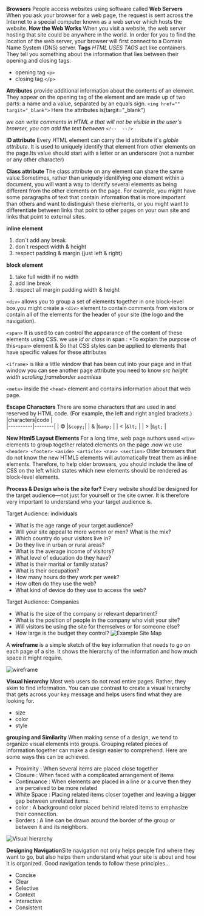 **Browsers** People access websites using software called
**Web Servers** When you ask your browser for a web page, the request is sent across the Internet to a special computer known as a web server which hosts the website.
**How the Web Works** When you visit a website, the web server hosting that site could be anywhere in the world. In order for you to find the location of the web server, your browser will first connect to a Domain Name System (DNS) server.
**Tags** *HTML USES TAGS* act like containers. They tell you something about the information that lies between their opening and closing tags.
* opening tag `<p>`
* closing tag `</p>`

**Attributes** provide additional information about the contents of an element. They appear on the opening tag of the element and are made up of two parts: a name and a value, separated by an equals sign.
`<img href="" targit="_blank">`
Here the attributes is(targit="_blank") 


*we can write comments in HTML e that will not be visible in the user's browser, you can add the text between `<!--  --!>`*

**ID attribute** Every HTML element can carry the id attribute it`s *globle attribute*. It is used to uniquely identify that element from other elements on the page.Its value should start with a letter or an underscore (not a number or any other character)

**Class attribute** The class attribute on any element can share the same value.Sometimes, rather than uniquely identifying one element within a document, you will want a way to identify several elements as being different from the other elements on the page. For example, you might have some paragraphs of text that contain information that is more important than others and want to distinguish these elements, or you might want to differentiate between links that point to other pages on your own site and links that point to external sites.

**inline element**
1. don`t add any break
2. don`t respect width & height
3. respect padding & margin {just left & right}

**block element**
1. take full width if no width
2. add line break
3. respect all margin padding width & height

`<div>`  allows you to group a set of elements together in one block-level box.you might create a `<div>` element to contain comments from visitors or  contain all of the elements for the header of your site (the logo and the navigation).

`<span>` It is used to  can control the appearance of the content of these elements using CSS. we use *id or class* in span : *To explain the purpose of this`<span>` element &
 So that CSS styles can be applied to elements that have specific values for these attributes

 `<iframe>` is like a little window that has been cut into your page and in that window you
can see another page attribute you need to know *src height width scrolling frameborder seamless*
 
 `<meta>` inside the `<head>` element and contains information about that web page.

 **Escape Characters** There are some characters that are used in and reserved by HTML code. (For example, the left and right angled brackets.)
 |characters|code    |              
 |----------|--------|
 |      ©   |`&copy;`|
 |      &   |`&amp;` | 
 |      <   |`&lt;`  |
 |      >   |`&gt;`  |

**New Html5 Layout Elements** For a long time, web page authors used `<div>` elements to group together related elements on the page .now we use `<header> <footer> <aside> <article> <nav> <section>`
Older browsers that do not know the new HTML5 elements will automatically treat them as inline elements. Therefore, to help older browsers, you should include the line of CSS on the
left which states which new elements should be rendered as block-level elements.

**Process & Design who is the site for?**
Every website should be designed for the target audience—not just for yourself or the site owner. It is therefore very important to understand who your target audience is.

Target Audience: individuals
* What is the age range of your target audience?
* Will your site appeal to more women or men? What is the mix?
* Which country do your visitors live in?
* Do they live in urban or rural areas?
* What is the average income of visitors?
* What level of education do they have?
* What is their marital or family status?
* What is their occupation?
* How many hours do they work per week?
* How often do they use the web?
* What kind of device do they use to access the web?

Target Audience: Companies
* What is the size of the company or relevant department?
* What is the position of people in the company who visit your site?
* Will visitors be using the site for themselves or for someone else?
* How large is the budget they control?
![Example Site Map](https://blog.hubspot.com/hs-fs/hubfs/dyno-mapper-sitemap-generator.png?width=566&name=dyno-mapper-sitemap-generator.png)

A **wireframe** is a simple sketch of the key information that needs to go on each page of a
site. It shows the hierarchy of the information and how much space it might require.

![wireframe](https://www.freepik.com/blog/app/uploads/2019/05/how-use-wireframes-web-design-Cover-post-100.jpg)

**Visual hierarchy** Most web users do not read entire pages. Rather, they skim to find information. You can use contrast to create a visual hierarchy that gets across your key message and helps users find what they are looking for.
* size
* color
* style

**grouping and Similarity**
When making sense of a design, we tend to organize visual elements into groups. Grouping related pieces of information together can make a design easier to comprehend. Here are some ways this can be achieved.
* Proximity : When several items are placed close together
* Closure : When faced with a complicated arrangement of items
* Continuance : When elements are placed in a line or a curve then they are perceived to be more related
* White Space : Placing related items closer together and leaving a bigger gap between unrelated items.
* color : A background color placed behind related items to emphasize their connection.
* Borders : A line can be drawn around the border of the group or between it and its neighbors.

![Visual hierarchy](https://webdesigntips.blog/wp-content/uploads/2018/11/Hack-Your-Way-To-Great-Design-Basic-Design-Principles-for-WordPress-Developers.png)

**Designing Navigation**Site navigation not only helps people find where they want to go, but also helps them understand what your site is about and how it is organized. Good navigation tends to follow these principles...
* Concise
* Clear 
* Selective
* Context
* Interactive
* Consistent




